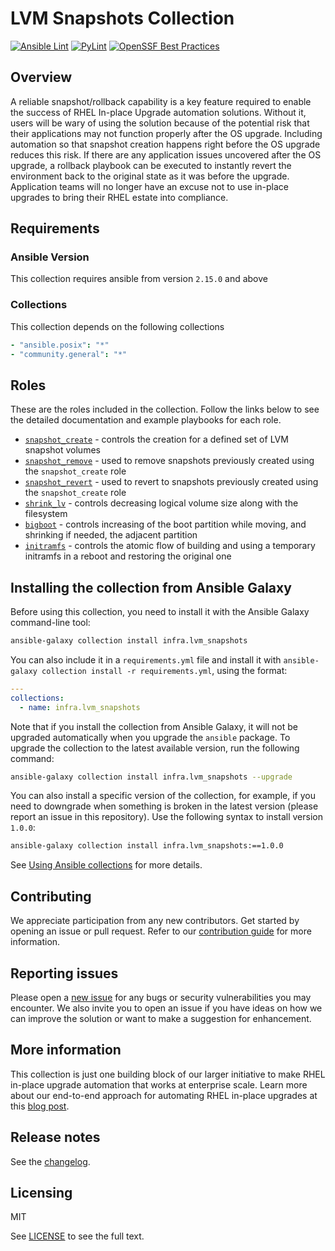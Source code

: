 # LVM Snapshots Collection

[![Ansible Lint](https://github.com/redhat-cop/infra.lvm_snapshots/workflows/Ansible%20Lint/badge.svg?query=event%3Apush)](https://github.com/redhat-cop/infra.lvm_snapshots/actions) [![PyLint](https://github.com/redhat-cop/infra.lvm_snapshots/workflows/PyLint/badge.svg?query=event%3Apush)](https://github.com/redhat-cop/infra.lvm_snapshots/actions) [![OpenSSF Best Practices](https://www.bestpractices.dev/projects/8141/badge)](https://www.bestpractices.dev/projects/8141)

## Overview

A reliable snapshot/rollback capability is a key feature required to enable the success of RHEL In-place Upgrade automation solutions. Without it, users will be wary of using the solution because of the potential risk that their applications may not function properly after the OS upgrade. Including automation so that snapshot creation happens right before the OS upgrade reduces this risk. If there are any application issues uncovered after the OS upgrade, a rollback playbook can be executed to instantly revert the environment back to the original state as it was before the upgrade. Application teams will no longer have an excuse not to use in-place upgrades to bring their RHEL estate into compliance.

## Requirements

### Ansible Version

This collection requires ansible from version `2.15.0` and above

### Collections

This collection depends on the following collections

```yaml
- "ansible.posix": "*"
- "community.general": "*"
```

## Roles

These are the roles included in the collection. Follow the links below to see the detailed documentation and example playbooks for each role.

- [`snapshot_create`](https://github.com/redhat-cop/infra.lvm_snapshots/tree/main/roles/snapshot_create/) - controls the creation for a defined set of LVM snapshot volumes
- [`snapshot_remove`](https://github.com/redhat-cop/infra.lvm_snapshots/tree/main/roles/snapshot_remove/) - used to remove snapshots previously created using the `snapshot_create` role
- [`snapshot_revert`](https://github.com/redhat-cop/infra.lvm_snapshots/tree/main/roles/snapshot_revert/) - used to revert to snapshots previously created using the `snapshot_create` role
- [`shrink_lv`](https://github.com/redhat-cop/infra.lvm_snapshots/tree/main/roles/shrink_lv/) - controls decreasing logical volume size along with the filesystem
- [`bigboot`](https://github.com/redhat-cop/infra.lvm_snapshots/tree/main/roles/bigboot/) - controls increasing of the boot partition while moving, and shrinking if needed, the adjacent partition
- [`initramfs`](https://github.com/redhat-cop/infra.lvm_snapshots/tree/main/roles/initramfs/) - controls the atomic flow of building and using a temporary initramfs in a reboot and restoring the original one

## Installing the collection from Ansible Galaxy

Before using this collection, you need to install it with the Ansible Galaxy command-line tool:

```bash
ansible-galaxy collection install infra.lvm_snapshots
```

You can also include it in a `requirements.yml` file and install it with `ansible-galaxy collection install -r requirements.yml`, using the format:

```yaml
---
collections:
  - name: infra.lvm_snapshots
```

Note that if you install the collection from Ansible Galaxy, it will not be upgraded automatically when you upgrade the `ansible` package. To upgrade the collection to the latest available version, run the following command:

```bash
ansible-galaxy collection install infra.lvm_snapshots --upgrade
```

You can also install a specific version of the collection, for example, if you need to downgrade when something is broken in the latest version (please report an issue in this repository). Use the following syntax to install version `1.0.0`:

```bash
ansible-galaxy collection install infra.lvm_snapshots:==1.0.0
```

See [Using Ansible collections](https://docs.ansible.com/ansible/devel/user_guide/collections_using.html) for more details.

## Contributing

We appreciate participation from any new contributors. Get started by opening an issue or pull request. Refer to our [contribution guide](CONTRIBUTING.md) for more information.

## Reporting issues

Please open a [new issue](https://github.com/redhat-cop/infra.lvm_snapshots/issues/new/choose) for any bugs or security vulnerabilities you may encounter. We also invite you to open an issue if you have ideas on how we can improve the solution or want to make a suggestion for enhancement.

## More information

This collection is just one building block of our larger initiative to make RHEL in-place upgrade automation that works at enterprise scale. Learn more about our end-to-end approach for automating RHEL in-place upgrades at this [blog post](https://red.ht/bobblog).

## Release notes

See the [changelog](https://github.com/redhat-cop/infra.lvm_snapshots/tree/main/CHANGELOG.rst).

## Licensing

MIT

See [LICENSE](LICENSE) to see the full text.
